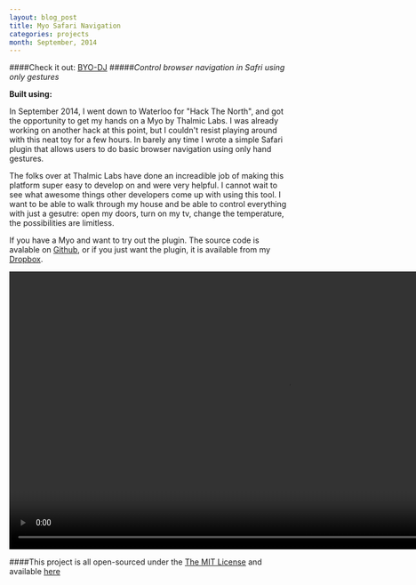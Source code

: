 ```yaml
---
layout: blog_post
title: Myo Safari Navigation
categories: projects
month: September, 2014
---
```

####Check it out: [BYO-DJ](http://www.byo-dj.com)
#####*Control browser navigation in Safri using only gestures*

<p><strong>Built using:</strong>&nbsp;&nbsp;<span title="JavaScript" class="pict-prog-js02 fa-2x"> </span></p>

In September 2014, I went down to Waterloo for "Hack The North", and got the opportunity to get my hands on a Myo by Thalmic Labs. I was already working on another hack at this point, but I couldn't resist playing around with this neat toy for a few hours. In barely any time I wrote a simple Safari plugin that allows users to do basic browser navigation using only hand gestures.

<!-- abridge -->

The folks over at Thalmic Labs have done an increadible job of making this platform super easy to develop on and were very helpful. I cannot wait to see what awesome things other developers come up with using this tool. I want to be able to walk through my house and be able to control everything with just a gesutre: open my doors, turn on my tv, change the temperature, the possibilities are limitless.

If you have a Myo and want to try out the plugin. The source code is avalable on [Github](https://github.com/mgingras/MyoSafariNav), or if you just want the plugin, it is available from my [Dropbox](https://dl.dropboxusercontent.com/u/52567720/MyoSafariNav.safariextz).

<video id="myoVideo" src="/images/myoNav.mov" controls height='500'>    </video>

####This project is all open-sourced under the [The MIT License](https://github.com/mgingras/MyoSafariNav/blob/master/LICENSE)  and available [here](https://github.com/mgingras/MyoSafariNav)
